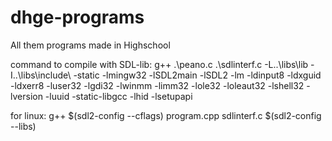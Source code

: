 # dhge-programs
All them programs made in Highschool

command to compile with SDL-lib: 
g++ .\peano.c .\sdlinterf.c -L..\libs\lib -I..\libs\include\ -static -lmingw32 -lSDL2main -lSDL2 -lm -ldinput8 -ldxguid -ldxerr8 -luser32 -lgdi32 -lwinmm -limm32 -lole32 -loleaut32 -lshell32 -lversion -luuid -static-libgcc -lhid -lsetupapi

for linux:
g++ $(sdl2-config --cflags) program.cpp sdlinterf.c $(sdl2-config --libs)